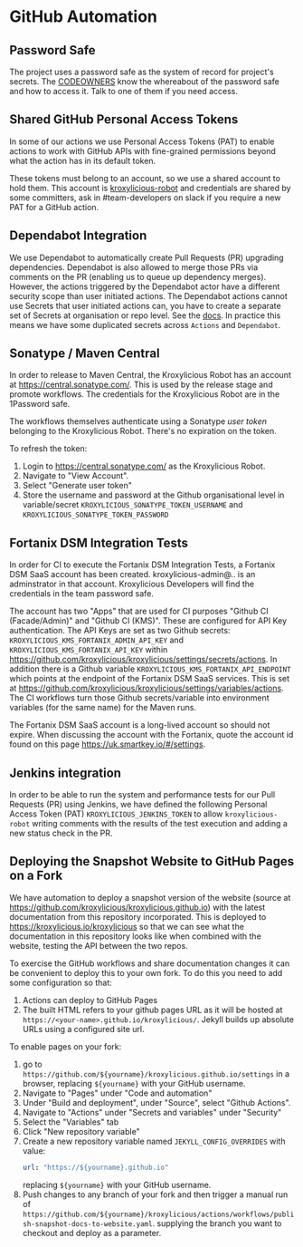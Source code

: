 # GitHub Automation

## Password Safe

The project uses a password safe as the system of record for project's secrets.  The [CODEOWNERS](./CODEOWNERS) know the
whereabout of the password safe and how to access it.  Talk to one of them if you need access.

## Shared GitHub Personal Access Tokens

In some of our actions we use Personal Access Tokens (PAT) to enable actions
to work with GitHub APIs with fine-grained permissions beyond what the action
has in its default token.

These tokens must belong to an account, so we use a shared account to hold them. This account
is [kroxylicious-robot](https://github.com/kroxylicious-robot) and credentials are shared by some committers, ask in #team-developers
on slack if you require a new PAT for a GitHub action.

## Dependabot Integration

We use Dependabot to automatically create Pull Requests (PR) upgrading dependencies. Dependabot is also allowed to merge
those PRs via comments on the PR (enabling us to queue up dependency merges). However, the actions triggered by the
Dependabot actor have a different security scope than user initiated actions. The Dependabot actions cannot use Secrets
that user initiated actions can, you have to create a separate set of Secrets at organisation or repo level. See the 
[docs](https://docs.github.com/en/code-security/dependabot/working-with-dependabot/configuring-access-to-private-registries-for-dependabot).
In practice this means we have some duplicated secrets across `Actions` and `Dependabot`.

## Sonatype / Maven Central

In order to release to Maven Central, the Kroxylicious Robot has an account at https://central.sonatype.com/.
This is used by the release stage and promote workflows.
The credentials for the Kroxylicious Robot are in the 1Password safe.

The workflows themselves authenticate using a Sonatype *user token* belonging to the  Kroxylicious Robot.  There's no
expiration on the token.

To refresh the token:

1. Login to https://central.sonatype.com/ as the Kroxylicious Robot.
2. Navigate to "View Account".
3. Select "Generate user token"
4. Store the username and password at the Github organisational level in variable/secret `KROXYLICIOUS_SONATYPE_TOKEN_USERNAME` and `KROXYLICIOUS_SONATYPE_TOKEN_PASSWORD`

## Fortanix DSM Integration Tests

In order for CI to execute the Fortanix DSM Integration Tests, a Fortanix DSM SaaS account has been created.  kroxylicious-admin@.. is an
adminstrator in that account.  Kroxylicious Developers will find the credentials in the team password safe.

The account has two "Apps" that are used for CI purposes "Github CI (Facade/Admin)"  and "Github CI (KMS)".  These are configured for API Key
authentication.    The API Keys are set as two Github secrets: `KROXYLICIOUS_KMS_FORTANIX_ADMIN_API_KEY` and `KROXYLICIOUS_KMS_FORTANIX_API_KEY`
within https://github.com/kroxylicious/kroxylicious/settings/secrets/actions.   In addition there is a Github variable `KROXYLICIOUS_KMS_FORTANIX_API_ENDPOINT`
which points at the endpoint of the Fortanix DSM SaaS services.  This is set at https://github.com/kroxylicious/kroxylicious/settings/variables/actions. The CI
workflows turn those Github secrets/variable into environment variables (for the same name) for the Maven runs.

The Fortanix DSM SaaS account is a long-lived account so should not expire.  When discussing the account with the Fortanix, quote the account id
found on this page https://uk.smartkey.io/#/settings.

## Jenkins integration

In order to be able to run the system and performance tests for our Pull Requests (PR) using Jenkins, we have defined the following Personal Access Token (PAT) 
`KROXYLICIOUS_JENKINS_TOKEN` to allow `kroxylicious-robot` writing comments with the results of the test execution and adding a new status check in the PR.

## Deploying the Snapshot Website to GitHub Pages on a Fork

We have automation to deploy a snapshot version of the website (source at https://github.com/kroxylicious/kroxylicious.github.io) with the latest documentation
from this repository incorporated. This is deployed to https://kroxylicious.io/kroxylicious so that we can see what the documentation in this repository looks
like when combined with the website, testing the API between the two repos.

To exercise the GitHub workflows and share documentation changes it can be convenient to deploy this to your own fork. To do this you need to add some configuration
so that:
1. Actions can deploy to GitHub Pages
2. The built HTML refers to your github pages URL as it will be hosted at `https://<your-name>.github.io/kroxylicious/`. Jekyll builds up absolute URLs using a
   configured site url.

To enable pages on your fork:
1. go to `https://github.com/${yourname}/kroxylicious.github.io/settings` in a browser, replacing `${yourname}` with your GitHub username.
2. Navigate to "Pages" under "Code and automation"
3. Under "Build and deployment", under "Source", select "Github Actions".
4. Navigate to "Actions" under "Secrets and variables" under "Security"
5. Select the "Variables" tab
6. Click "New repository variable"
7. Create a new repository variable named `JEKYLL_CONFIG_OVERRIDES` with value:
   ```yaml
   url: "https://${yourname}.github.io"
   ```
   replacing `${yourname}` with your GitHub username.
8. Push changes to any branch of your fork and then trigger a manual run of `https://github.com/${yourname}/kroxylicious/actions/workflows/publish-snapshot-docs-to-website.yaml`.
   supplying the branch you want to checkout and deploy as a parameter. 
